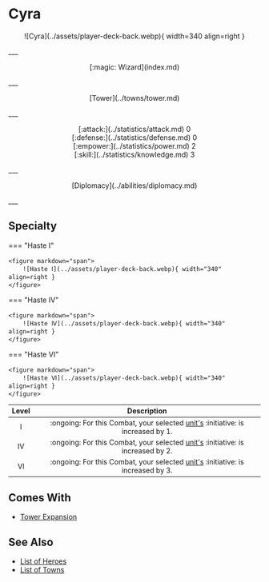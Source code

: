 # Cyra

<p style="text-align: center;" markdown>![Cyra](../assets/player-deck-back.webp){ width=340 align=right }</p>
___
<p style="text-align: center;" markdown>[:magic: Wizard](index.md)</p>
___
<p style="text-align: center;" markdown>[Tower](../towns/tower.md)</p>
___

<p style="text-align: center;" markdown>[:attack:](../statistics/attack.md)&nbsp;0</br>[:defense:](../statistics/defense.md)&nbsp;0</br>[:empower:](../statistics/power.md)&nbsp;2</br>[:skill:](../statistics/knowledge.md)&nbsp;3</p>
___
<p style="text-align: center;" markdown>[Diplomacy](../abilities/diplomacy.md)</p>
___

## Specialty

=== "Haste Ⅰ"

    <figure markdown="span">
        ![Haste Ⅰ](../assets/player-deck-back.webp){ width="340" align=right }
    </figure>

=== "Haste Ⅳ"

    <figure markdown="span">
        ![Haste Ⅳ](../assets/player-deck-back.webp){ width="340" align=right }
    </figure>

=== "Haste Ⅵ"

    <figure markdown="span">
        ![Haste Ⅵ](../assets/player-deck-back.webp){ width="340" align=right }
    </figure>


| Level | Description |
| :---: | :---: |
| Ⅰ | :ongoing: For this Combat, your selected [unit's](../units/index.md) :initiative: is increased by 1. |
| Ⅳ | :ongoing: For this Combat, your selected [unit's](../units/index.md) :initiative: is increased by 2. |
| Ⅵ | :ongoing: For this Combat, your selected [unit's](../units/index.md) :initiative: is increased by 3. |


## Comes With

- [Tower Expansion](../content.md)


## See Also

- [List of Heroes](index.md)
- [List of Towns](../towns/index.md)


